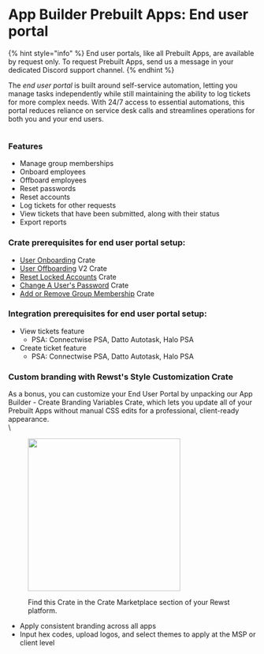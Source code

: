 # App Builder Prebuilt Apps: End user portal

{% hint style="info" %}
End user portals, like all Prebuilt Apps, are available by request only. To request Prebuilt Apps, send us a message in your dedicated Discord support channel.
{% endhint %}

The _end user portal_ is built around self-service automation, letting you manage tasks independently while still maintaining the ability to log tickets for more complex needs. With 24/7 access to essential automations, this portal reduces reliance on service desk calls and streamlines operations for both you and your end users.

<figure><img src="../../../.gitbook/assets/image (31).png" alt=""><figcaption></figcaption></figure>

### Features

* Manage group memberships
* Onboard employees
* Offboard employees
* Reset passwords
* Reset accounts
* Log tickets for other requests
* View tickets that have been submitted, along with their status
* Export reports

### **Crate prerequisites for end user portal setup:**

* [User Onboarding](broken-reference) Crate
* [User Offboarding](../../crates/existing-crate-documentation/user-offboarding-v2.md) V2 Crate
* [Reset Locked Accounts](https://app.rewst.io/marketplace/crates/7cd396a6-89e5-4d7a-b57d-70a97c71fa22) Crate
* [Change A User's Password](../../crates/existing-crate-documentation/change-a-users-password-crate.md) Crate
* [Add or Remove Group Membership](../../crates/existing-crate-documentation/add-or-remove-group-membership-crate.md) Crate

### **Integration prerequisites for end user portal setup:**

* View tickets feature
  * PSA: Connectwise PSA, Datto Autotask, Halo PSA
* Create ticket feature
  * PSA: Connectwise PSA, Datto Autotask, Halo PSA

### Custom branding with Rewst's Style Customization Crate

As a bonus, you can customize your End User Portal by unpacking our App Builder - Create Branding Variables Crate, which lets you update all of your Prebuilt Apps without manual CSS edits for a professional, client-ready appearance.\
\


<figure><img src="../../../.gitbook/assets/Screenshot 2025-08-08 at 4.40.40 PM.png" alt="" width="309"><figcaption><p>Find this Crate in the Crate Marketplace section of your Rewst platform.</p></figcaption></figure>

* Apply consistent branding across all apps
* Input hex codes, upload logos, and select themes to apply at the MSP or client level



